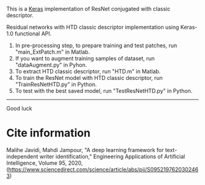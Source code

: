 This is a [Keras](https://keras.io/) implementation of ResNet conjugated with classic descriptor.

Residual networks with HTD classic descriptor implementation using Keras-1.0 functional API.
1. In pre-processing step, to prepare training and test patches, run "main_ExtPatch.m" in Matlab.
2. If you want to augment training samples of dataset, run "dataAugment.py" in Pyhon.
3. To extract HTD classic descriptor, run "HTD.m" in Matlab.
4. To train the ResNet model with HTD classic descriptor, run "TrainResNetHTD.py" in Python.
5. To test with the best saved model, run "TestResNetHTD.py" in Python.

**************************************************************************************************************************************************

Good luck


# Cite information
Malihe Javidi, Mahdi Jampour, 
"A deep learning framework for text-independent writer identification,"
Engineering Applications of Artificial Intelligence, Volume 95, 2020,(https://www.sciencedirect.com/science/article/abs/pii/S0952197620302463)
